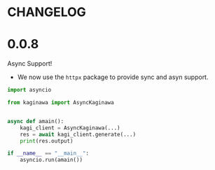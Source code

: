 # CHANGELOG

# 0.0.8

Async Support!

* We now use the `httpx` package to provide sync and asyn support.

```python
import asyncio

from kaginawa import AsyncKaginawa


async def amain():
    kagi_client = AsyncKaginawa(...)
    res = await kagi_client.generate(...)
    print(res.output)

if __name__ == "__main__":
    asyncio.run(amain())
```
